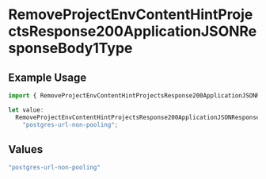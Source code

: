 # RemoveProjectEnvContentHintProjectsResponse200ApplicationJSONResponseBody1Type

## Example Usage

```typescript
import { RemoveProjectEnvContentHintProjectsResponse200ApplicationJSONResponseBody1Type } from "@vercel/sdk/models/operations/removeprojectenv.js";

let value:
  RemoveProjectEnvContentHintProjectsResponse200ApplicationJSONResponseBody1Type =
    "postgres-url-non-pooling";
```

## Values

```typescript
"postgres-url-non-pooling"
```